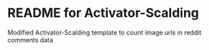 # README for Activator-Scalding

Modified Activator-Scalding template to count image urls in reddit comments data